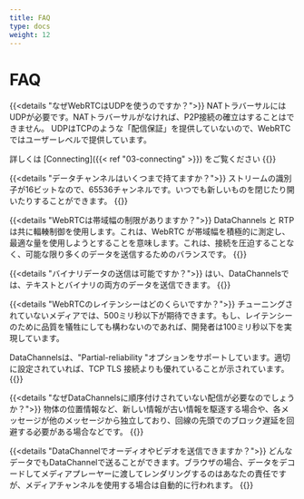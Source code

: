 ```yaml
---
title: FAQ
type: docs
weight: 12
---
```


# FAQ

{{<details "なぜWebRTCはUDPを使うのですか？">}}
NATトラバーサルにはUDPが必要です。NATトラバーサルがなければ、P2P接続の確立はすることはできません。 UDPはTCPのような「配信保証」を提供していないので、WebRTCではユーザーレベルで提供しています。

詳しくは [Connecting]({{< ref "03-connecting" >}}) をご覧ください
{{</details>}}

{{<details "データチャンネルはいくつまで持てますか？">}}
ストリームの識別子が16ビットなので、65536チャンネルです。いつでも新しいものを閉じたり開いたりすることができます。
{{</details>}}

{{<details "WebRTCは帯域幅の制限がありますか？">}}
DataChannels と RTP は共に輻輳制御を使用します。これは、WebRTC が帯域幅を積極的に測定し、最適な量を使用しようとすることを意味します。これは、接続を圧迫することなく、可能な限り多くのデータを送信するためのバランスです。
{{</details>}}

{{<details "バイナリデータの送信は可能ですか？">}}
はい、DataChannelsでは、テキストとバイナリの両方のデータを送信できます。
{{</details>}}

{{<details "WebRTCのレイテンシーはどのくらいですか？">}}
チューニングされていないメディアでは、500ミリ秒以下が期待できます。もし、レイテンシーのために品質を犠牲にしても構わないのであれば、開発者は100ミリ秒以下を実現しています。

DataChannelsは、"Partial-reliability "オプションをサポートしています。適切に設定されていれば、TCP TLS 接続よりも優れていることが示されています。
{{</details>}}

{{<details "なぜDataChannelsに順序付けされていない配信が必要なのでしょうか？">}}
物体の位置情報など、新しい情報が古い情報を駆逐する場合や、各メッセージが他のメッセージから独立しており、回線の先頭でのブロック遅延を回避する必要がある場合などです。
{{</details>}}

{{<details "DataChannelでオーディオやビデオを送信できますか？">}}
どんなデータでもDataChannelで送ることができます。ブラウザの場合、データをデコードしてメディアプレーヤーに渡してレンダリングするのはあなたの責任ですが、メディアチャンネルを使用する場合は自動的に行われます。
{{</details>}}
